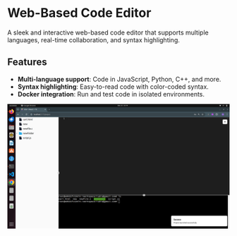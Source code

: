 # Web-Based Code Editor  

A sleek and interactive web-based code editor that supports multiple languages, real-time collaboration, and syntax highlighting.  

## Features  

- **Multi-language support**: Code in JavaScript, Python, C++, and more.  
- **Syntax highlighting**: Easy-to-read code with color-coded syntax.  
- **Docker integration**: Run and test code in isolated environments.  

![Code Editor](frontend/src/assets/ss.png)  
